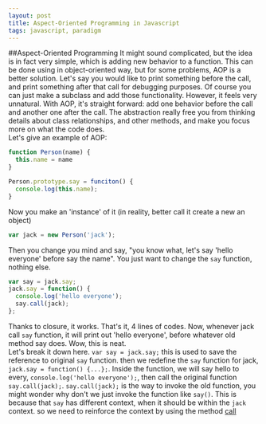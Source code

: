 ```yaml
---
layout: post
title: Aspect-Oriented Programming in Javascript
tags: javascript, paradigm
---
```

##Aspect-Oriented Programming
It might sound complicated, but the idea is in fact very simple, which is adding new behavior to a function. This can be done using in object-oriented way, but for some problems, AOP is a better solution. Let's say you would like to print something before the call, and print something after that call for debugging purposes. Of course you can just make a subclass and add those functionality. However, it feels very unnatural. With AOP, it's straight forward: add one behavior before the call and another one after the call. The abstraction really free you from thinking details about class relationships, and other methods, and make you focus more on what the code does.<br>
  Let's give an example of AOP:
  
```javascript
function Person(name) { 
  this.name = name
}

Person.prototype.say = funciton() {
  console.log(this.name);
}
```

Now you make an 'instance' of it (in reality, better call it create a new an object)

```js
var jack = new Person('jack');
```

Then you change you mind and say, "you know what, let's say 'hello everyone' before say the name". You just want to change the `say` function, nothing else.

```js
var say = jack.say;
jack.say = function() {
  console.log('hello everyone');
  say.call(jack);
};
```

Thanks to closure, it works. That's it, 4 lines of codes. Now, whenever jack call `say` function, it will print out 'hello everyone', before whatever old method say does. Wow, this is neat. <br>
Let's break it down here. `var say = jack.say;` this is used to save the reference to original `say` function. then we redefine the `say` function for jack, `jack.say = function() {...};`. Inside the function, we will say hello to every, `console.log('hello everyone');`, then call the original function `say.call(jack);`. `say.call(jack);` is the way to invoke the old function, you might wonder why don't we just invoke the function like `say()`. This is because that `say` has different context, when it should be within the `jack` context. so we need to reinforce the context by using the method [call](https://developer.mozilla.org/en-US/docs/Web/JavaScript/Reference/Global_Objects/Function/call)
